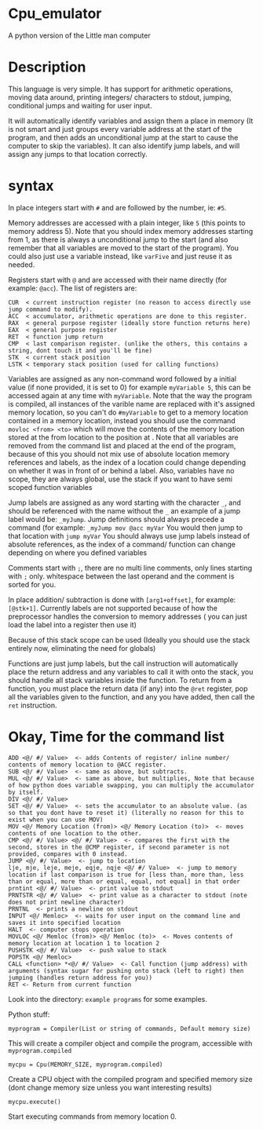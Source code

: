 # Cpu_emulator

A python version of the Little man computer

# Description

This language is very simple. It has support for arithmetic operations, moving data around, printing integers/ characters to stdout, jumping, conditional jumps and waiting for user input.

It will automatically identify variables and assign them a place in memory (It is not smart and just groups every variable address at the start of the program, and then adds an unconditional jump at the start to cause the computer to skip the variables). It can also identify jump labels, and will assign any jumps to that location correctly.

# syntax

In place integers start with `#` and are followed by the number, ie: `#5`.

Memory addresses are accessed with a plain integer, like `5` (this points to memory address 5). Note that you should index memory addresses starting from 1, as there is always a unconditional jump to the start (and also remember that all variables are moved to the start of the program). You could also just use a variable instead, like `varFive` and just reuse it as needed.

Registers start with `@` and are accessed with their name directly (for example: `@acc`). The list of registers are:

```
CUR  < current instruction register (no reason to access directly use jump command to modify).
ACC  < accumulator, arithmetic operations are done to this register.
RAX  < general purpose register (ideally store function returns here)
EAX  < general purpose register
RET  < function jump return
CMP  < last comparison register. (unlike the others, this contains a string, dont touch it and you'll be fine)
STK  < current stack position
LSTK < temporary stack position (used for calling functions)
```

Variables are assigned as any non-command word followed by a initial value (if none provided, it is set to 0) for example `myVariable 5`, this can be accessed again at any time with `myVariable`. Note that the way the program is compiled, all instances of the varible name are replaced with it's assigned memory location, so you can't do `#myVariable` to get to a memory location contained in a memory location, instead you should use the command `movloc <from> <to>` which will move the contents of the memory location stored at the from location to the position at <to>. Note that all variables are removed from the command list and placed at the end of the program, because of this you should not mix use of absolute location memory references and labels, as the index of a location could change depending on whether it was in front of or behind a label. Also, variables have no scope, they are always global, use the stack if you want to have semi scoped function variables

Jump labels are assigned as any word starting with the character `_`, and should be referenced with the name without the `_` an example of a jump label would be: `_myJump`. Jump definitions should always precede a command (for example: `_myJump mov @acc myVar` You would then jump to that location with `jump myVar` You should always use jump labels instead of absolute references, as the index of a command/ function can change depending on where you defined variables

Comments start with `;`, there are no multi line comments, only lines starting with `;` only. whitespace between the last operand and the comment is sorted for you.

In place addition/ subtraction is done with `[arg1+offset]`, for example: `[@stk+1]`. Currently labels are not supported because of how the preprocessor handles the conversion to memory addresses ( you can just load the label into a register then use it)

Because of this stack scope can be used (Ideally you should use the stack entirely now, eliminating the need for globals)

Functions are just jump labels, but the call instruction will automatically place the return address and any variables to call it with onto the stack, you should handle all stack variables inside the function. To return from a function, you must place the return data (if any) into the `@ret` register, pop all the variables given to the function, and any you have added, then call the `ret` instruction.

# Okay, Time for the command list

```
ADD <@/ #/ Value>  <- adds Contents of register/ inline number/ contents of memory location to @ACC register.
SUB <@/ #/ Value>  <- same as above, but subtracts.
MUL <@/ #/ Value>  <- same as above, but multiplies, Note that because of how python does variable swapping, you can multiply the accumulator by itself.
DIV <@/ #/ Value>
SET <@/ #/ Value>  <- sets the accumulator to an absolute value. (as so that you dont have to reset it) (literally no reason for this to exist when you can use MOV)
MOV <@/ Memory Location (from)> <@/ Memory Location (to)>  <- moves contents of one location to the other.
CMP <@/ #/ Value> <@/ #/ Value>  <- compares the first with the second, stores in the @CMP register, if second parameter is not provided, compares with 0 instead.
JUMP <@/ #/ Value>  <- jump to location
lje, mje, leje, meje, eqje, nqje <@/ #/ Value>  <- jump to memory location if last comparison is true for [less than, more than, less than or equal, more than or equal, equal, not equal] in that order
prntint <@/ #/ Value>  <- print value to stdout
PRNTSTR <@/ #/ Value>  <- print value as a character to stdout (note does not print newline character)
PRNTNL  <- prints a newline on stdout
INPUT <@/ Memloc>  <- waits for user input on the command line and saves it into specified location
HALT  <- computer stops operation
MOVLOC <@/ Memloc (from)> <@/ Memloc (to)>  <- Moves contents of memory location at location 1 to location 2
PUSHSTK <@/ #/ Value>  <- push value to stack
POPSTK <@/ Memloc>
CALL <function> *<@/ #/ Value>  <- Call function (jump address) with arguments (syntax sugar for pushing onto stack (left to right) then jumping (handles return address for you))
RET <- Return from current function
```

Look into the directory: `example programs` for some examples.

Python stuff:

```
myprogram = Compiler(List or string of commands, Default memory size)
```

This will create a compiler object and compile the program, accessible with `myprogram.compiled`

```
mycpu = Cpu(MEMORY_SIZE, myprogram.compiled)
```

Create a CPU object with the compiled program and specified memory size (dont change memory size unless you want interesting results)

```
mycpu.execute()
```

Start executing commands from memory location 0.
